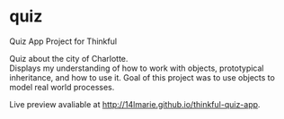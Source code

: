 # quiz
Quiz App Project for Thinkful

Quiz about the city of Charlotte.  
Displays my understanding of how to work with objects, prototypical inheritance, and how to use it. 
Goal of this project was to use objects to model real world processes.

Live preview avaliable at http://14lmarie.github.io/thinkful-quiz-app.
